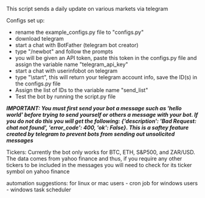 This script sends a daily update on various markets via telegram

Configs set up:
- rename the example_configs.py file to "configs.py"
- download telegram
- start a chat with BotFather (telegram bot creator)
- type "/newbot" and follow the prompts
- you will be given an API token, paste this token in the configs.py file and assign the variable name "telegram_api_key"
- start a chat with userinfobot on telegram
- type "\start", this will return your telegram account info, save the ID(s) in the configs.py file
- Assign the list of IDs to the variable name "send_list"
- Test the bot by running the script.py file

***IMPORTANT: You must first send your bot a message such as 'hello world' before trying to send yourself or others a message with your bot. If you do not do this you will get the following: {'description': 'Bad Request: chat not found', 'error_code': 400, 'ok': False}. This is a saftey feature created by telegram to prevent bots from sending out unsolicited messages***

Tickers: 
Currently the bot only works for BTC, ETH, S&P500, and ZAR/USD.
The data comes from yahoo finance and thus, if you require any other tickers to be included in the messages you will need to check for 
its ticker symbol on yahoo finance

automation suggestions: 
for linux or mac users - cron job
for windows users -  windows task scheduler
